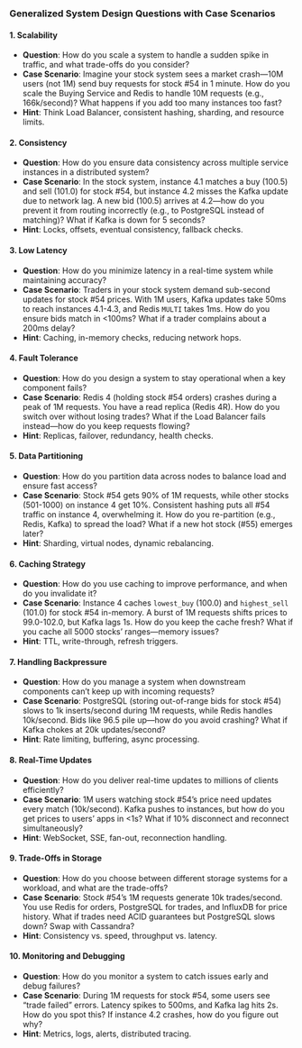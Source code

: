 ### **Generalized System Design Questions with Case Scenarios**

#### **1. Scalability**
- **Question**: How do you scale a system to handle a sudden spike in traffic, and what trade-offs do you consider?
- **Case Scenario**: Imagine your stock system sees a market crash—10M users (not 1M) send buy requests for stock #54 in 1 minute. How do you scale the Buying Service and Redis to handle 10M requests (e.g., 166k/second)? What happens if you add too many instances too fast?
- **Hint**: Think Load Balancer, consistent hashing, sharding, and resource limits.

#### **2. Consistency**
- **Question**: How do you ensure data consistency across multiple service instances in a distributed system?
- **Case Scenario**: In the stock system, instance 4.1 matches a buy (100.5) and sell (101.0) for stock #54, but instance 4.2 misses the Kafka update due to network lag. A new bid (100.5) arrives at 4.2—how do you prevent it from routing incorrectly (e.g., to PostgreSQL instead of matching)? What if Kafka is down for 5 seconds?
- **Hint**: Locks, offsets, eventual consistency, fallback checks.

#### **3. Low Latency**
- **Question**: How do you minimize latency in a real-time system while maintaining accuracy?
- **Case Scenario**: Traders in your stock system demand sub-second updates for stock #54 prices. With 1M users, Kafka updates take 50ms to reach instances 4.1-4.3, and Redis `MULTI` takes 1ms. How do you ensure bids match in <100ms? What if a trader complains about a 200ms delay?
- **Hint**: Caching, in-memory checks, reducing network hops.

#### **4. Fault Tolerance**
- **Question**: How do you design a system to stay operational when a key component fails?
- **Case Scenario**: Redis 4 (holding stock #54 orders) crashes during a peak of 1M requests. You have a read replica (Redis 4R). How do you switch over without losing trades? What if the Load Balancer fails instead—how do you keep requests flowing?
- **Hint**: Replicas, failover, redundancy, health checks.

#### **5. Data Partitioning**
- **Question**: How do you partition data across nodes to balance load and ensure fast access?
- **Case Scenario**: Stock #54 gets 90% of 1M requests, while other stocks (501-1000) on instance 4 get 10%. Consistent hashing puts all #54 traffic on instance 4, overwhelming it. How do you re-partition (e.g., Redis, Kafka) to spread the load? What if a new hot stock (#55) emerges later?
- **Hint**: Sharding, virtual nodes, dynamic rebalancing.

#### **6. Caching Strategy**
- **Question**: How do you use caching to improve performance, and when do you invalidate it?
- **Case Scenario**: Instance 4 caches `lowest_buy` (100.0) and `highest_sell` (101.0) for stock #54 in-memory. A burst of 1M requests shifts prices to 99.0-102.0, but Kafka lags 1s. How do you keep the cache fresh? What if you cache all 5000 stocks’ ranges—memory issues?
- **Hint**: TTL, write-through, refresh triggers.

#### **7. Handling Backpressure**
- **Question**: How do you manage a system when downstream components can’t keep up with incoming requests?
- **Case Scenario**: PostgreSQL (storing out-of-range bids for stock #54) slows to 1k inserts/second during 1M requests, while Redis handles 10k/second. Bids like 96.5 pile up—how do you avoid crashing? What if Kafka chokes at 20k updates/second?
- **Hint**: Rate limiting, buffering, async processing.

#### **8. Real-Time Updates**
- **Question**: How do you deliver real-time updates to millions of clients efficiently?
- **Case Scenario**: 1M users watching stock #54’s price need updates every match (10k/second). Kafka pushes to instances, but how do you get prices to users’ apps in <1s? What if 10% disconnect and reconnect simultaneously?
- **Hint**: WebSocket, SSE, fan-out, reconnection handling.

#### **9. Trade-Offs in Storage**
- **Question**: How do you choose between different storage systems for a workload, and what are the trade-offs?
- **Case Scenario**: Stock #54’s 1M requests generate 10k trades/second. You use Redis for orders, PostgreSQL for trades, and InfluxDB for price history. What if trades need ACID guarantees but PostgreSQL slows down? Swap with Cassandra?
- **Hint**: Consistency vs. speed, throughput vs. latency.

#### **10. Monitoring and Debugging**
- **Question**: How do you monitor a system to catch issues early and debug failures?
- **Case Scenario**: During 1M requests for stock #54, some users see “trade failed” errors. Latency spikes to 500ms, and Kafka lag hits 2s. How do you spot this? If instance 4.2 crashes, how do you figure out why?
- **Hint**: Metrics, logs, alerts, distributed tracing.
